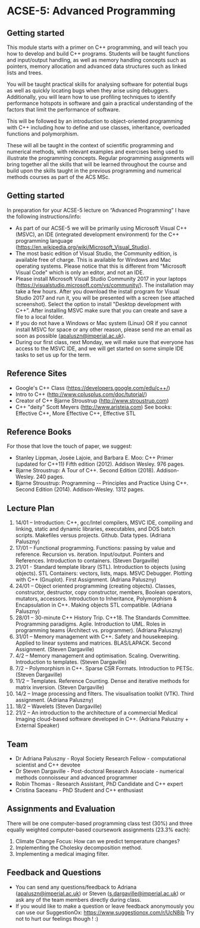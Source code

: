 # ACSE-5: Advanced Programming

## Getting started 
This module starts with a primer on C++ programming, and will teach you how to develop and build C++ programs. Students will be taught functions and input/output handling, as well as memory handling concepts such as pointers, memory allocation and advanced data structures such as linked lists and trees.

You will be taught practical skills for analysing software for potential bugs as well as quickly locating bugs when they arise using debuggers. Additionally, you will learn how to use profiling techniques to identify performance hotspots in software and gain a practical understanding of the factors that limit the performance of software.

This will be followed by an introduction to object-oriented programming with C++ including how to define and use classes, inheritance, overloaded functions and polymorphism.

These will all be taught in the context of scientific programming and numerical methods, with relevant examples and exercises being used to illustrate the programming concepts. Regular programming assignments will bring together all the skills that will be learned throughout the course and build upon the skills taught in the previous programming and numerical methods courses as part of the ACS MSc. 

## Getting started

In preparation for your ACSE-5 lecture on “Advanced Programming” I have the following instructions/info:
- As part of our ACSE-5 we will be primarily using Microsoft Visual C++ (MSVC), an IDE (integrated development environment) for the C++ programming language (https://en.wikipedia.org/wiki/Microsoft_Visual_Studio). 
- The most basic edition of Visual Studio, the Community edition, is available free of charge. This is available for Windows and Mac operating systems. Please notice that this is different from "Microsoft Visual Code" which is only an editor, and not an IDE.
- Please install Microsoft Visual Studio Community 2017 in your laptops (https://visualstudio.microsoft.com/vs/community/). The installation may take a few hours. After you download the install program for Visual Studio 2017 and run it, you will be presented with a screen (see attached screenshot). Select the option to install "Desktop development with C++”. After installing MSVC make sure that you can create and save a file to a local folder.
- If you do not have a Windows or Mac system (Linux) OR if you cannot install MSVC for space or any other reason, please send me an email as soon as possible (apaluszn@imperial.ac.uk).
- During our first class, next Monday, we will make sure that everyone has access to the MSVC IDE, and we will get started on some simple IDE tasks to set us up for the term. 

## Reference Sites

- Google's C++ Class (https://developers.google.com/edu/c++/)
- Intro to C++ (http://www.cplusplus.com/doc/tutorial/)
- Creator of C++ Bjarne Stroustrup (http://www.stroustrup.com)
- C++ "deity" Scott Meyers (http://www.aristeia.com) See books: Effective C++, More Effective C++, Effective STL

## Reference Books

For those that love the touch of paper, we suggest:
- Stanley Lippman, Josée Lajoie, and Barbara E. Moo: C++ Primer (updated for C++11) Fifth edition (2012). Addison Wesley. 976 pages.
- Bjarne Stroustrup: A Tour of C++. Second Edition (2018). Addison-Wesley. 240 pages. 
- Bjarne Stroustrup: Programming -- Principles and Practice Using C++. Second Edition (2014). Addison-Wesley. 1312 pages. 

## Lecture Plan 

1. 14/01 – Introduction: C++, gcc/Intel compilers, MSVC IDE, compiling and linking, static and dynamic libraries, executables, and DOS batch scripts. Makefiles versus projects. Github. Data types. (Adriana Paluszny)
2. 17/01 – Functional programming. Functions: passing by value and reference. Recursion vs. iteration. Input/output. Pointers and References. Introduction to containers. (Steven Dargaville)
3. 21/01 - Standard template library (STL). Introduction to objects (using objects). STL Containers: vectors, lists, maps. MSVC Debugger. Plotting with C++ (Gnuplot). First Assignment. (Adriana Paluszny)
4. 24/01 – Object oriented programming (creating objects). Classes, constructor, destructor, copy constructor, members, Boolean operators, mutators, accessors. Introduction to Inheritance, Polymorphism & Encapsulation in C++. Making objects STL compatible. (Adriana Paluszny)  
5. 28/01 – 30-minute C++ History Trip. C++18. The Standards Committee. Programming paradigms. Agile. Introduction to UML. Roles in programming teams (Architect vs. programmer). (Adriana Paluszny)
6. 31/01 – Memory management with C++. Safety and housekeeping. Applied to linear systems and matrices. BLAS/LAPACK. Second Assignment. (Steven Dargaville)
7. 4/2 – Memory management and optimisation. Scaling. Overwriting. Introduction to templates. (Steven Dargaville)
8. 7/2 – Polymorphism in C++. Sparse CSR Formats. Introduction to PETSc. (Steven Dargaville)
9. 11/2 – Templates. Reference Counting. Dense and iterative methods for matrix inversion. (Steven Dargaville)
10. 14/2 – Image processing and filters. The visualisation toolkit (VTK). Third assignment. (Adriana Paluszny)
11. 18/2 – Wavelets (Steven Dargaville)
12. 21/2 – An introduction to the architecture of a commercial Medical Imaging cloud-based software developed in C++. (Adriana Paluszny + External Speaker)

## Team

- Dr Adriana Paluszny - Royal Society Research Fellow - computational scientist and C++ devotee 
- Dr Steven Dargaville - Post-doctoral Research Associate - numerical methods connoisseur and advanced programmer
- Robin Thomas - Research Assistant, PhD Candidate and C++ expert
- Cristina Saceanu - PhD Student and C++ enthusiast

## Assignments and Evaluation

There will be one computer-based programming class test (30%) and three equally weighted computer-based coursework assignments (23.3% each):
1. Climate Change Focus: How can we predict temperature changes?
2. Implementing the Cholesky decomposition method.
3. Implementing a medical imaging filter.

## Feedback and Questions
- You can send any questions/feedback to Adriana (apaluszn@imperial.ac.uk) or Steven (s.dargaville@imperial.ac.uk) or ask any of the team members directly during class.
- If you would like to make a question or leave feedback anonymously you can use our SuggestionOx:
https://www.suggestionox.com/r/UcN8ib 
Try not to hurt our feelings though ! :)
